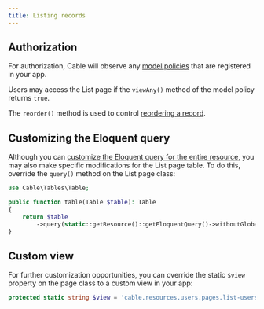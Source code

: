 ```yaml
---
title: Listing records
---
```


## Authorization

For authorization, Cable will observe any [model policies](https://laravel.com/docs/authorization#creating-policies) that are registered in your app.

Users may access the List page if the `viewAny()` method of the model policy returns `true`.

The `reorder()` method is used to control [reordering a record](#reordering-records).

## Customizing the Eloquent query

Although you can [customize the Eloquent query for the entire resource](getting-started#customizing-the-eloquent-query), you may also make specific modifications for the List page table. To do this, override the `query()` method on the List page class:

```php
use Cable\Tables\Table;

public function table(Table $table): Table
{
    return $table
        ->query(static::getResource()::getEloquentQuery()->withoutGlobalScopes());
}
```

## Custom view

For further customization opportunities, you can override the static `$view` property on the page class to a custom view in your app:

```php
protected static string $view = 'cable.resources.users.pages.list-users';
```
